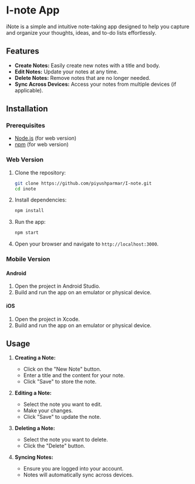 # I-note App

iNote is a simple and intuitive note-taking app designed to help you capture and organize your thoughts, ideas, and to-do lists effortlessly. 

## Features

- **Create Notes:** Easily create new notes with a title and body.
- **Edit Notes:** Update your notes at any time.
- **Delete Notes:** Remove notes that are no longer needed.
- **Sync Across Devices:** Access your notes from multiple devices (if applicable).

## Installation

### Prerequisites

- [Node.js](https://nodejs.org/) (for web version)
- [npm](https://www.npmjs.com/) (for web version)

### Web Version

1. Clone the repository:
    ```bash
    git clone https://github.com/piyushparmar/I-note.git
    cd inote
    ```

2. Install dependencies:
    ```bash
    npm install
    ```

3. Run the app:
    ```bash
    npm start
    ```

4. Open your browser and navigate to `http://localhost:3000`.

### Mobile Version

#### Android

1. Open the project in Android Studio.
2. Build and run the app on an emulator or physical device.

#### iOS

1. Open the project in Xcode.
2. Build and run the app on an emulator or physical device.

## Usage

1. **Creating a Note:**
    - Click on the "New Note" button.
    - Enter a title and the content for your note.
    - Click "Save" to store the note.

2. **Editing a Note:**
    - Select the note you want to edit.
    - Make your changes.
    - Click "Save" to update the note.

3. **Deleting a Note:**
    - Select the note you want to delete.
    - Click the "Delete" button.


4. **Syncing Notes:**
    - Ensure you are logged into your account.
    - Notes will automatically sync across devices.



